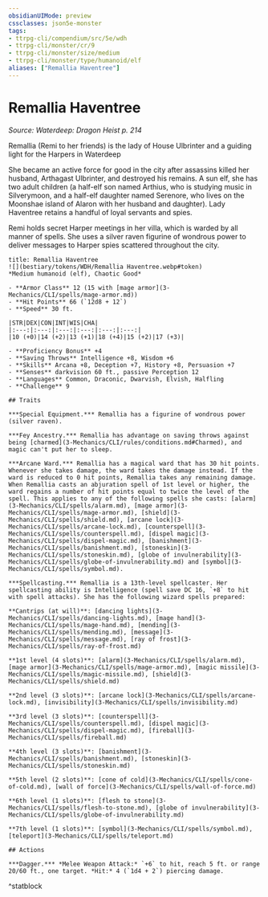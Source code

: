 ```yaml
---
obsidianUIMode: preview
cssclasses: json5e-monster
tags:
- ttrpg-cli/compendium/src/5e/wdh
- ttrpg-cli/monster/cr/9
- ttrpg-cli/monster/size/medium
- ttrpg-cli/monster/type/humanoid/elf
aliases: ["Remallia Haventree"]
---
```

# Remallia Haventree
*Source: Waterdeep: Dragon Heist p. 214*  

Remallia (Remi to her friends) is the lady of House Ulbrinter and a guiding light for the Harpers in Waterdeep

She became an active force for good in the city after assassins killed her husband, Arthagast Ulbrinter, and destroyed his remains. A sun elf, she has two adult children (a half-elf son named Arthius, who is studying music in Silverymoon, and a half-elf daughter named Serenore, who lives on the Moonshae island of Alaron with her husband and daughter). Lady Haventree retains a handful of loyal servants and spies.

Remi holds secret Harper meetings in her villa, which is warded by all manner of spells. She uses a silver raven figurine of wondrous power to deliver messages to Harper spies scattered throughout the city.

```ad-statblock
title: Remallia Haventree
![](bestiary/tokens/WDH/Remallia Haventree.webp#token)
*Medium humanoid (elf), Chaotic Good*

- **Armor Class** 12 (15 with [mage armor](3-Mechanics/CLI/spells/mage-armor.md))
- **Hit Points** 66 (`12d8 + 12`)
- **Speed** 30 ft.

|STR|DEX|CON|INT|WIS|CHA|
|:---:|:---:|:---:|:---:|:---:|:---:|
|10 (+0)|14 (+2)|13 (+1)|18 (+4)|15 (+2)|17 (+3)|

- **Proficiency Bonus** +4
- **Saving Throws** Intelligence +8, Wisdom +6
- **Skills** Arcana +8, Deception +7, History +8, Persuasion +7
- **Senses** darkvision 60 ft., passive Perception 12
- **Languages** Common, Draconic, Dwarvish, Elvish, Halfling
- **Challenge** 9

## Traits

***Special Equipment.*** Remallia has a figurine of wondrous power (silver raven).

***Fey Ancestry.*** Remallia has advantage on saving throws against being [charmed](3-Mechanics/CLI/rules/conditions.md#Charmed), and magic can't put her to sleep.

***Arcane Ward.*** Remallia has a magical ward that has 30 hit points. Whenever she takes damage, the ward takes the damage instead. If the ward is reduced to 0 hit points, Remallia takes any remaining damage. When Remallia casts an abjuration spell of 1st level or higher, the ward regains a number of hit points equal to twice the level of the spell. This applies to any of the following spells she casts: [alarm](3-Mechanics/CLI/spells/alarm.md), [mage armor](3-Mechanics/CLI/spells/mage-armor.md), [shield](3-Mechanics/CLI/spells/shield.md), [arcane lock](3-Mechanics/CLI/spells/arcane-lock.md), [counterspell](3-Mechanics/CLI/spells/counterspell.md), [dispel magic](3-Mechanics/CLI/spells/dispel-magic.md), [banishment](3-Mechanics/CLI/spells/banishment.md), [stoneskin](3-Mechanics/CLI/spells/stoneskin.md), [globe of invulnerability](3-Mechanics/CLI/spells/globe-of-invulnerability.md) and [symbol](3-Mechanics/CLI/spells/symbol.md).

***Spellcasting.*** Remallia is a 13th-level spellcaster. Her spellcasting ability is Intelligence (spell save DC 16, `+8` to hit with spell attacks). She has the following wizard spells prepared:

**Cantrips (at will)**: [dancing lights](3-Mechanics/CLI/spells/dancing-lights.md), [mage hand](3-Mechanics/CLI/spells/mage-hand.md), [mending](3-Mechanics/CLI/spells/mending.md), [message](3-Mechanics/CLI/spells/message.md), [ray of frost](3-Mechanics/CLI/spells/ray-of-frost.md)

**1st level (4 slots)**: [alarm](3-Mechanics/CLI/spells/alarm.md), [mage armor](3-Mechanics/CLI/spells/mage-armor.md), [magic missile](3-Mechanics/CLI/spells/magic-missile.md), [shield](3-Mechanics/CLI/spells/shield.md)

**2nd level (3 slots)**: [arcane lock](3-Mechanics/CLI/spells/arcane-lock.md), [invisibility](3-Mechanics/CLI/spells/invisibility.md)

**3rd level (3 slots)**: [counterspell](3-Mechanics/CLI/spells/counterspell.md), [dispel magic](3-Mechanics/CLI/spells/dispel-magic.md), [fireball](3-Mechanics/CLI/spells/fireball.md)

**4th level (3 slots)**: [banishment](3-Mechanics/CLI/spells/banishment.md), [stoneskin](3-Mechanics/CLI/spells/stoneskin.md)

**5th level (2 slots)**: [cone of cold](3-Mechanics/CLI/spells/cone-of-cold.md), [wall of force](3-Mechanics/CLI/spells/wall-of-force.md)

**6th level (1 slots)**: [flesh to stone](3-Mechanics/CLI/spells/flesh-to-stone.md), [globe of invulnerability](3-Mechanics/CLI/spells/globe-of-invulnerability.md)

**7th level (1 slots)**: [symbol](3-Mechanics/CLI/spells/symbol.md), [teleport](3-Mechanics/CLI/spells/teleport.md)

## Actions

***Dagger.*** *Melee Weapon Attack:* `+6` to hit, reach 5 ft. or range 20/60 ft., one target. *Hit:* 4 (`1d4 + 2`) piercing damage.
```
^statblock
